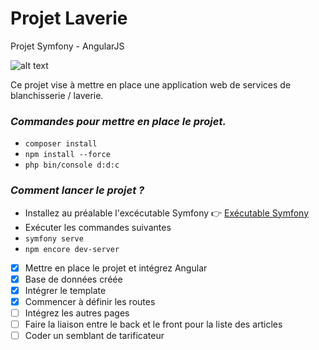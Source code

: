 # Projet Laverie

Projet Symfony - AngularJS

![alt text](https://symfony.com/images/logos/header-logo.svg)

Ce projet vise à mettre en place une application web de services de blanchisserie / laverie.

### **_Commandes pour mettre en place le projet._**

- `composer install`
- `npm install --force`
- `php bin/console d:d:c`

### **_Comment lancer le projet ?_**

- Installez au préalable l'excécutable Symfony 👉 [Exécutable Symfony ](https://symfony.com/download)
- Exécuter les commandes suivantes
- `symfony serve` 
- `npm encore dev-server`


- [x] Mettre en place le projet et intégrez Angular
- [x] Base de données créée
- [x] Intégrer le template
- [x] Commencer à définir les routes
- [ ] Intégrez les autres pages
- [ ] Faire la liaison entre le back et le front pour la liste des articles
- [ ] Coder un semblant de tarificateur